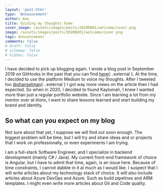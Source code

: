 ```yaml
---
layout: 'post.html'
type: 'Announcement'
author: max
title: Guiding my thoughts home
cover_image: /assets/images/posts/20200801/welcome/cover.png
image: /assets/images/posts/20200801/welcome/cover.png
tags: Announcement
comments: false
# draft: false
# sitemap: false
# hidden: false
---
```

I have decided to pick up blogging again. I wrote a blog post in September 2019 on GitHooks in the past that you can find [here](https://medium.com/@kaylumah/using-c-code-in-your-git-hooks-66e507c01a0f){: .external }. At the time, I decided to use the platform Medium to voice my thoughts. After I tweeted too [@shanselman](https://twitter.com/shanselman){: .external } I got way more views on the article then I had expected. So when in 2020, I decided to found Kaylumah, I knew I wanted more than just a regular portfolio website. Since I am learning a lot from my mentor over at ilionx, I want to share lessons learned and start building my brand and identity.

## So what can you expect on my blog

Not sure about that yet, I suppose we will find out soon enough. The biggest problem will be time, but I will try and share ideas and or projects that I work on professionally, or even experiments I am trying.

I am a full-stack Software Engineer, and I specialize in backend development (mainly C# / Java). My current front-end framework of choice is Angular, but I have to admit that time, again, is an issue here. Because of time constraints, I cannot dabble in it al much as I would like.
I suspect that I will write articles about my technology stack of choice. 
It will also include articles about Azure DevOps and Azure. Such as build pipelines and ARM templates. I might even write more articles about Git and Code quality.